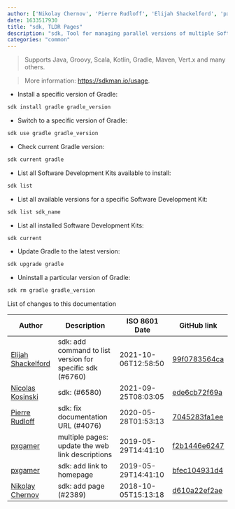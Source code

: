 ```yaml
---
author: ['Nikolay Chernov', 'Pierre Rudloff', 'Elijah Shackelford', 'pxgamer', 'Nicolas Kosinski']
date: 1633517930
title: "sdk, TLDR Pages"
description: "sdk, Tool for managing parallel versions of multiple Software Development Kits."
categories: "common"
---
```

> Supports Java, Groovy, Scala, Kotlin, Gradle, Maven, Vert.x and many others.

> More information: <https://sdkman.io/usage>.

- Install a specific version of Gradle:

```bash
sdk install gradle gradle_version
```

- Switch to a specific version of Gradle:

```bash
sdk use gradle gradle_version
```

- Check current Gradle version:

```bash
sdk current gradle
```

- List all Software Development Kits available to install:

```bash
sdk list
```

- List all available versions for a specific Software Development Kit:

```bash
sdk list sdk_name
```

- List all installed Software Development Kits:

```bash
sdk current
```

- Update Gradle to the latest version:

```bash
sdk upgrade gradle
```

- Uninstall a particular version of Gradle:

```bash
sdk rm gradle gradle_version
```
List of changes to this documentation


Author | Description | ISO 8601 Date | GitHub link
------|-----|-----|-----
[Elijah Shackelford](mailto:33649649+eshack94@users.noreply.github.com) | sdk: add command to list version for specific sdk (#6760) | 2021-10-06T12:58:50 | [99f0783564ca](https://github.com/tldr-pages/tldr/commit/99f0783564ca5046a7cbd4f8f721a5434027cc79)
[Nicolas Kosinski](mailto:nicokosi@users.noreply.github.com) | sdk: (#6580) | 2021-09-25T08:03:05 | [ede6cb72f69a](https://github.com/tldr-pages/tldr/commit/ede6cb72f69af572c1c14ace9815fdc05f2a2b3c)
[Pierre Rudloff](mailto:contact@rudloff.pro) | sdk: fix documentation URL (#4076) | 2020-05-28T01:53:13 | [7045283fa1ee](https://github.com/tldr-pages/tldr/commit/7045283fa1ee12b15efbfdb7a94314f979bb9fdd)
[pxgamer](mailto:owzie123@gmail.com) | multiple pages: update the web link descriptions | 2019-05-29T14:41:10 | [f2b1446e6247](https://github.com/tldr-pages/tldr/commit/f2b1446e6247d3e794ee6577dee0c867dfc9af26)
[pxgamer](mailto:owzie123@gmail.com) | sdk: add link to homepage | 2019-05-29T14:41:10 | [bfec104931d4](https://github.com/tldr-pages/tldr/commit/bfec104931d467627fe286badf808cad5d155a02)
[Nikolay Chernov](mailto:mini-bfg@mail.ru) | sdk: add page (#2389) | 2018-10-05T15:13:18 | [d610a22ef2ae](https://github.com/tldr-pages/tldr/commit/d610a22ef2aec1c836a3cac2aa557668a14fc2ff)

